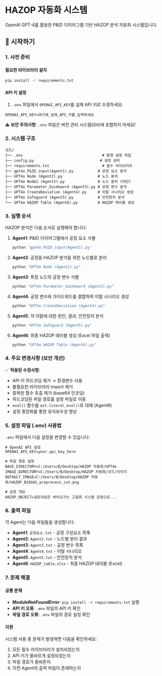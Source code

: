 # HAZOP 자동화 시스템

OpenAI GPT-4를 활용한 P&ID 다이어그램 기반 HAZOP 분석 자동화 시스템입니다.

## 🚀 시작하기

### 1. 사전 준비

#### 필요한 라이브러리 설치
```bash
pip install -r requirements.txt
```

#### API 키 설정
1. `.env` 파일에서 `OPENAI_API_KEY`를 실제 API 키로 수정하세요:
```env
OPENAI_API_KEY=여기에_실제_API_키를_입력하세요
```

⚠️ **보안 주의사항**: `.env` 파일은 버전 관리 시스템(Git)에 포함하지 마세요!

### 2. 시스템 구조

```
코드/
├── .env                                    # 환경 설정 파일
├── config.py                              # 설정 관리
├── requirements.txt                        # 필수 라이브러리
├── gpt4o_P&ID_input(Agent1).py           # 공정 요소 분석
├── GPT4o Node (Agent2).py                # 노드 분리
├── GPT4o Node2 (Agent2).py               # 노드 분리 (대안)
├── GPT4o Parameter_Guideword (Agent3).py # 공정 변수 분석
├── GPT4o CreateDeviation (Agent4).py     # 이탈 시나리오 생성
├── GPT4o Safeguard (Agent5).py           # 안전장치 분석
└── GPT4o HAZOP Table (Agent6).py         # HAZOP 테이블 생성
```

### 3. 실행 순서

HAZOP 분석은 다음 순서로 실행해야 합니다:

1. **Agent1**: P&ID 다이어그램에서 공정 요소 식별
   ```bash
   python "gpt4o_P&ID_input(Agent1).py"
   ```

2. **Agent2**: 공정을 HAZOP 분석을 위한 노드별로 분리
   ```bash
   python "GPT4o Node (Agent2).py"
   ```

3. **Agent3**: 특정 노드의 공정 변수 식별
   ```bash
   python "GPT4o Parameter_Guideword (Agent3).py"
   ```

4. **Agent4**: 공정 변수와 가이드워드를 결합하여 이탈 시나리오 생성
   ```bash
   python "GPT4o CreateDeviation (Agent4).py"
   ```

5. **Agent5**: 각 이탈에 대한 원인, 결과, 안전장치 분석
   ```bash
   python "GPT4o Safeguard (Agent5).py"
   ```

6. **Agent6**: 최종 HAZOP 테이블 생성 (Excel 파일 출력)
   ```bash
   python "GPT4o HAZOP Table (Agent6).py"
   ```

### 4. 주요 변경사항 (보안 개선)

✅ **적용된 수정사항**:
- API 키 하드코딩 제거 → 환경변수 사용
- 불필요한 라이브러리 import 제거
- 중복된 함수 호출 제거 (base64 인코딩)
- 하드코딩된 파일 경로를 설정 파일로 이동
- `eval()` 함수를 `ast.literal_eval()`로 대체 (Agent6)
- 설정 중앙화를 통한 유지보수성 향상

### 5. 설정 파일 (.env) 사용법

`.env` 파일에서 다음 설정을 변경할 수 있습니다:

```env
# OpenAI API 설정
OPENAI_API_KEY=your_api_key_here

# 파일 경로 설정
BASE_DIRECTORY=C:/Users/B/Desktop/HAZOP 자동화/GPT4o
IMAGE_DIRECTORY=C:/Users/B/Desktop/HAZOP 자동화/코드/이미지
DEFAULT_IMAGE=C:/Users/B/Desktop/HAZOP 자동화/HAZOP_BIOGAS_preprocess_cut.png

# 공정 개요
HAZOP_OBJECT=검토대상은 바이오가스 고질화 시스템 공정으로...
```

### 6. 출력 파일

각 Agent는 다음 파일들을 생성합니다:

- **Agent1**: `공정요소.txt` - 공정 구성요소 목록
- **Agent2**: `Agent2.txt` - 노드별 분리 결과
- **Agent3**: `Agent3.txt` - 공정 변수 목록
- **Agent4**: `Agent4.txt` - 이탈 시나리오
- **Agent5**: `Agent5.txt` - 안전장치 분석
- **Agent6**: `HAZOP_table.xlsx` - 최종 HAZOP 테이블 (Excel)

### 7. 문제 해결

#### 공통 문제
- **ModuleNotFoundError**: `pip install -r requirements.txt` 실행
- **API 키 오류**: `.env` 파일의 API 키 확인
- **파일 경로 오류**: `.env` 파일의 경로 설정 확인

#### 지원
시스템 사용 중 문제가 발생하면 다음을 확인하세요:
1. 모든 필수 라이브러리가 설치되었는지
2. API 키가 올바르게 설정되었는지
3. 파일 경로가 올바른지
4. 이전 Agent의 출력 파일이 존재하는지